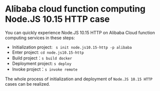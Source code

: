 # Alibaba cloud function computing Node.JS 10.15 HTTP case

You can quickly experience Node.JS 10.15 HTTP on Alibaba Cloud function computing services in these steps:

- Initialization project: ` s init node.js10.15-http -p alibaba`
- Enter project: `cd node.js10.15-http`
- Build project：`s build docker`
- Deployment project: `s deploy`
- Invoke project：`s invoke remote`

The whole process of initialization and deployment of `Node.JS 10.15 HTTP` cases can be realized.